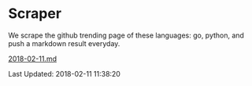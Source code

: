 # Scraper

We scrape the github trending page of these languages: go, python, and push a markdown result everyday.

[2018-02-11.md](https://github.com/borays/Scraper/blob/master/2018-02-11.md)

Last Updated: 2018-02-11 11:38:20